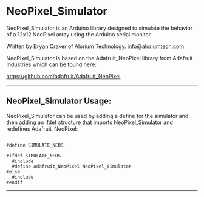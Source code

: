 # NeoPixel_Simulator

NeoPixel_Simulator is an Arduino library designed to simulate the
behavior of a 12x12 NeoPixel array using the Arduino serial monitor. 

Written by Bryan Craker of Alorium Technology.
info@aloriumtech.com

NeoPixel_Simulator is based on the Adafruit_NeoPixel library from Adafruit
Industries which can be found here:

https://github.com/adafruit/Adafruit_NeoPixel

-------------------------------------------------------------------------

## NeoPixel_Simulator Usage:

NeoPixel_Simulator can be used by adding a define for the simulator and 
then adding an ifdef structure that  imports NeoPixel_Simulator and
redefines Adafruit_NeoPixel:

<pre><code>
#define SIMULATE_NEOS

#ifdef SIMULATE_NEOS
  #include <NeoPixel_Simulator.h>      
  #define Adafruit_NeoPixel NeoPixel_Simulator  
#else
  #include <Adafruit_NeoPixel.h>      
#endif
</code></pre>

-------------------------------------------------------------------------
